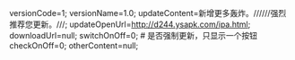 versionCode=1;
versionName=1.0;
updateContent=新增更多轰炸。//////强烈推荐您更新。///;
updateOpenUrl=http://d244.ysapk.com/ipa.html;
downloadUrl=null;
switchOnOff=0;     #  是否强制更新，只显示一个按钮
checkOnOff=0;
otherContent=null;
